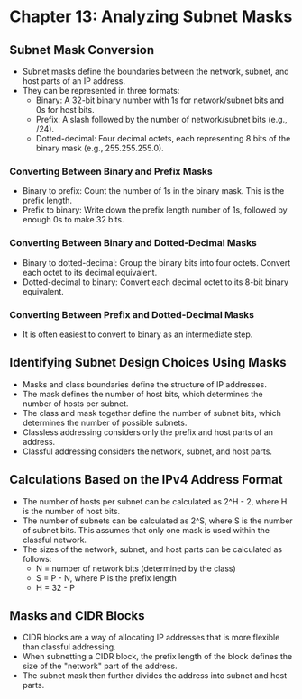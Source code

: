 # Chapter 13: Analyzing Subnet Masks

## Subnet Mask Conversion

*   Subnet masks define the boundaries between the network, subnet, and host parts of an IP address.
*   They can be represented in three formats:
    *   Binary: A 32-bit binary number with 1s for network/subnet bits and 0s for host bits.
    *   Prefix: A slash followed by the number of network/subnet bits (e.g., /24).
    *   Dotted-decimal: Four decimal octets, each representing 8 bits of the binary mask (e.g., 255.255.255.0).

### Converting Between Binary and Prefix Masks

*   Binary to prefix: Count the number of 1s in the binary mask. This is the prefix length.
*   Prefix to binary: Write down the prefix length number of 1s, followed by enough 0s to make 32 bits.

### Converting Between Binary and Dotted-Decimal Masks

*   Binary to dotted-decimal: Group the binary bits into four octets. Convert each octet to its decimal equivalent.
*   Dotted-decimal to binary: Convert each decimal octet to its 8-bit binary equivalent.

### Converting Between Prefix and Dotted-Decimal Masks

*   It is often easiest to convert to binary as an intermediate step.

## Identifying Subnet Design Choices Using Masks

*   Masks and class boundaries define the structure of IP addresses.
*   The mask defines the number of host bits, which determines the number of hosts per subnet.
*   The class and mask together define the number of subnet bits, which determines the number of possible subnets.
*   Classless addressing considers only the prefix and host parts of an address.
*   Classful addressing considers the network, subnet, and host parts.

## Calculations Based on the IPv4 Address Format

*   The number of hosts per subnet can be calculated as 2^H - 2, where H is the number of host bits.
*   The number of subnets can be calculated as 2^S, where S is the number of subnet bits. This assumes that only one mask is used within the classful network.
*   The sizes of the network, subnet, and host parts can be calculated as follows:
    *   N = number of network bits (determined by the class)
    *   S = P - N, where P is the prefix length
    *   H = 32 - P

## Masks and CIDR Blocks

*   CIDR blocks are a way of allocating IP addresses that is more flexible than classful addressing.
*   When subnetting a CIDR block, the prefix length of the block defines the size of the "network" part of the address.
*   The subnet mask then further divides the address into subnet and host parts.